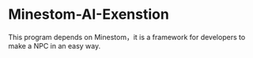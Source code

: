 # Minestom-AI-Exenstion
This program depends on Minestom，it is a framework for developers to make a NPC in an easy way.

